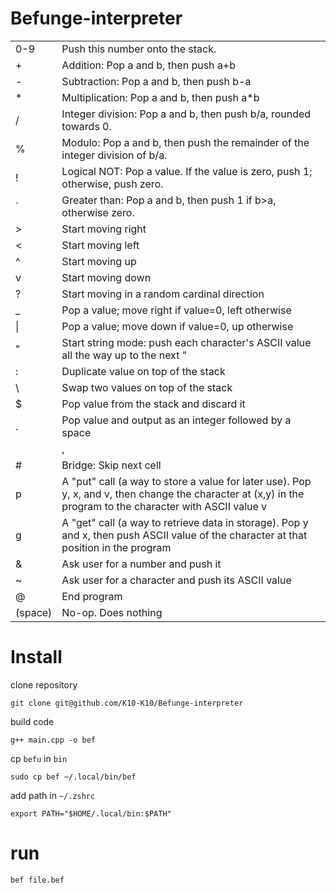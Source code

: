 # Befunge-interpreter
|||
---|---
|0-9	|Push this number onto the stack.|
|+	|Addition: Pop a and b, then push a+b|
|-	|Subtraction: Pop a and b, then push b-a|
|*	|Multiplication: Pop a and b, then push a*b|
|/	|Integer division: Pop a and b, then push b/a, rounded towards 0.|
|%	|Modulo: Pop a and b, then push the remainder of the integer division of b/a.|
|!	|Logical NOT: Pop a value. If the value is zero, push 1; otherwise, push zero.|
|`	|Greater than: Pop a and b, then push 1 if b>a, otherwise zero.|
|>	|Start moving right|
|<|	Start moving left|
|^	|Start moving up|
|v	|Start moving down|
|?	|Start moving in a random cardinal direction|
|_	|Pop a value; move right if value=0, left otherwise|
|	\||Pop a value; move down if value=0, up otherwise|
|"|	Start string mode: push each character's ASCII value all the way up to the next "|
|:|	Duplicate value on top of the stack|
|\\ |Swap two values on top of the stack|
|$	|Pop value from the stack and discard it|
|.	|Pop value and output as an integer followed by a space|
||,|	Pop value and output as ASCII character|
|#|	Bridge: Skip next cell|
|p	|A "put" call (a way to store a value for later use). Pop y, x, and v, then change the character at (x,y) in the program to the character with ASCII value v|
|g	|A "get" call (a way to retrieve data in storage). Pop y and x, then push ASCII value of the character at that position in the program|
|&|	Ask user for a number and push it|
|~	|Ask user for a character and push its ASCII value|
|@	|End program|
|(space)|	No-op. Does nothing|

# Install 
clone repository
```
git clone git@github.com/K10-K10/Befunge-interpreter
```
build code
```
g++ main.cpp -o bef
```
cp `befu` in `bin`
```
sudo cp bef ~/.local/bin/bef
```

add path in `~/.zshrc`
```
export PATH="$HOME/.local/bin:$PATH"
```

# run
```
bef file.bef
```
